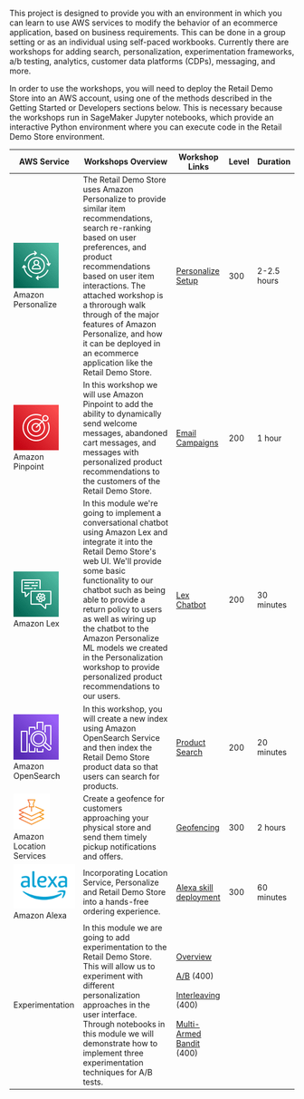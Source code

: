 This project is designed to provide you with an environment in which you can learn to use AWS services to modify the behavior of an ecommerce application, based on business requirements. This can be done in a group setting or as an individual using self-paced workbooks. Currently there are workshops for adding search, personalization, experimentation frameworks, a/b testing, analytics, customer data platforms (CDPs), messaging, and more.

In order to use the workshops, you will need to deploy the Retail Demo Store into an AWS account, using one of the methods described in the Getting Started or Developers sections below.  This is necessary because the workshops run in SageMaker Jupyter notebooks, which provide an interactive Python environment where you can execute code in the Retail Demo Store environment.

AWS Service | Workshops Overview | Workshop Links | Level | Duration
--- | --- | --- | --- | ---
![Amazon Personalize](./assets/Amazon-Personalize_64.png) Amazon Personalize | The Retail Demo Store uses Amazon Personalize to provide similar item recommendations, search re-ranking based on user preferences, and product recommendations based on user item interactions.  The attached workshop is a throrough walk through of the major features of Amazon Personalize, and how it can be deployed in an ecommerce application like the Retail Demo Store. | [Personalize Setup](https://github.com/aws-samples/retail-demo-store/blob/master/workshop/1-Personalization/Lab-1-Introduction-and-data-preparation.ipynb) | 300 | 2-2.5 hours
![Amazon Pinpoint](./assets/Amazon-Pinpoint_64.png) Amazon Pinpoint | In this workshop we will use Amazon Pinpoint to add the ability to dynamically send welcome messages, abandoned cart messages, and messages with personalized product recommendations to the customers of the Retail Demo Store. | [Email Campaigns](https://github.com/aws-samples/retail-demo-store/blob/master/workshop/4-Messaging/4.1-Pinpoint.ipynb) | 200 | 1 hour
![Amazon Lex](./assets/Amazon-Lex_64.png) Amazon Lex |  In this module we're going to implement a conversational chatbot using Amazon Lex and integrate it into the Retail Demo Store's web UI. We'll provide some basic functionality to our chatbot such as being able to provide a return policy to users as well as wiring up the chatbot to the Amazon Personalize ML models we created in the Personalization workshop to provide personalized product recommendations to our users. | [Lex Chatbot](https://github.com/aws-samples/retail-demo-store/blob/master/workshop/5-Conversational/5.1-LexChatbot.ipynb) | 200 | 30 minutes
![Amazon OpenSearch](./assets/Amazon-OpenSearch-Service_64.png) Amazon OpenSearch | In this workshop, you will create a new index using Amazon OpenSearch Service and then index the Retail Demo Store product data so that users can search for products.| [Product Search](https://github.com/aws-samples/retail-demo-store/blob/master/workshop/0-StartHere/Search.ipynb) | 200 | 20 minutes
![Amazon Location Services](./assets/Amazon-Location-Services_64.png) Amazon Location Services | Create a geofence for customers approaching your physical store and send them timely pickup notifications and offers. | [Geofencing](https://github.com/aws-samples/retail-demo-store/blob/master/workshop/7-LocationServices/7.1-LocationServices.ipynb) | 300 | 2 hours
![Amazon Alexa](./assets/Amazon-Alexa_64.png) Amazon Alexa |  Incorporating Location Service, Personalize and Retail Demo Store into a hands-free ordering experience. | [Alexa skill deployment](https://github.com/aws-samples/retail-demo-store/blob/master/workshop/5-Conversational/5.2-AlexaHandsfree.md) | 300 | 60 minutes
Experimentation | In this module we are going to add experimentation to the Retail Demo Store. This will allow us to experiment with different personalization approaches in the user interface. Through notebooks in this module we will demonstrate how to implement three experimentation techniques for A/B tests. | [Overview](https://github.com/aws-samples/retail-demo-store/blob/master/workshop/3-Experimentation/3.1-Overview.ipynb) <br/><br/> [A/B](https://github.com/aws-samples/retail-demo-store/blob/master/workshop/3-Experimentation/3.2-AB-Experiment.ipynb) (400)<br/><br/> [Interleaving](https://github.com/aws-samples/retail-demo-store/blob/master/workshop/3-Experimentation/3.3-Interleaving-Experiment.ipynb) (400)<br/><br/> [Multi-Armed Bandit](https://github.com/aws-samples/retail-demo-store/blob/master/workshop/3-Experimentation/3.4-Multi-Armed-Bandit-Experiment.ipynb) (400)
